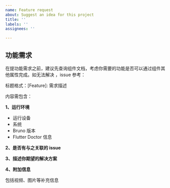 ```yaml
---
name: Feature request
about: Suggest an idea for this project
title: ''
labels: ''
assignees: ''

---
```


## 功能需求

在提功能需求之前，建议先查询组件文档，考虑你需要的功能是否可以通过组件其他属性完成。如无法解决 ，issue 参考：

标题格式：[Feature]:  需求描述

内容需包含：

**1、运行环境**

* 运行设备
* 系统
* Bruno 版本
* Flutter Doctor 信息

**2、是否有与之关联的 issue**

**3、描述你期望的解决方案**

**4、附加信息**

包括视频、图片等补充信息
